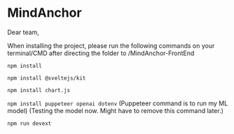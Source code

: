 # MindAnchor

Dear team,

When installing the project, please run the following commands on your terminal/CMD after directing the folder to /MindAnchor-FrontEnd

```npm install```

```npm install @sveltejs/kit```

```npm install chart.js```

```npm install puppeteer openai dotenv``` 
(Puppeteer command is to run my ML model) (Testing the model now. Might have to remove this command later.)

```npm run devext```
